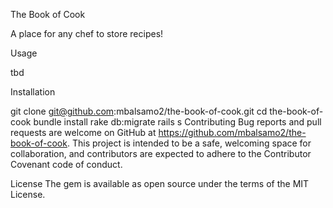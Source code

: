 The Book of Cook

A place for any chef to store recipes!

Usage

tbd

Installation

git clone git@github.com:mbalsamo2/the-book-of-cook.git
cd the-book-of-cook
bundle install
rake db:migrate
rails s
Contributing Bug reports and pull requests are welcome on GitHub at https://github.com/mbalsamo2/the-book-of-cook. This project is intended to be a safe, welcoming space for collaboration, and contributors are expected to adhere to the Contributor Covenant code of conduct.

License The gem is available as open source under the terms of the MIT License.
